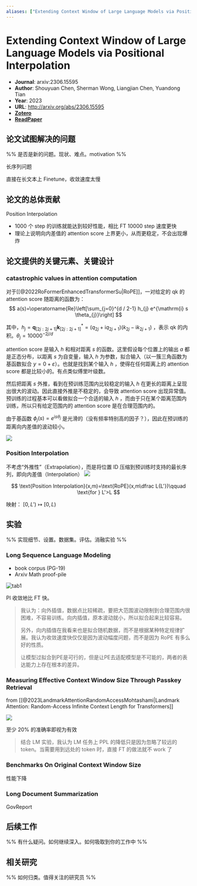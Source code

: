 ```yaml
---
aliases: ["Extending Context Window of Large Language Models via Positional Interpolation", "Extending Context Window of Large Language Models via Positional Interpolation, 2023"]
---
```

# Extending Context Window of Large Language Models via Positional Interpolation

- **Journal**: arxiv:2306.15595
- **Author**: Shouyuan Chen, Sherman Wong, Liangjian Chen, Yuandong Tian
- **Year**: 2023
- **URL**: http://arxiv.org/abs/2306.15595
- [**Zotero**](zotero://select/items/@2023ExtendingContextWindowChen)
- [**ReadPaper**](https://readpaper.com/pdf-annotate/note?pdfId=4771950625369882625&noteId=1854612893453042176)

## 论文试图解决的问题

%% 是否是新的问题。现状、难点。motivation %%

长序列问题

直接在长文本上 Finetune，收敛速度太慢

## 论文的总体贡献

Position Interpolation
- 1000 个 step 的训练就能达到较好性能，相比 FT 10000 step 速度更快
- 理论上说明向内差值的 attention score 上界更小，从而更稳定，不会出现爆炸

## 论文提供的关键元素、关键设计

### catastrophic values in attention computation

对于[[@2022RoFormerEnhancedTransformerSu|RoPE]]，一对给定的 qk 的 attention score 随距离的函数为：
$$
a(s)=\operatorname{Re}\left[\sum_{j=0}^{d / 2-1} h_{j} e^{\mathrm{i} s \theta_{j}}\right]
$$

其中，$h_{j}=\boldsymbol{q}_{[2 j: 2 j+1]} \boldsymbol{k}_{[2 j: 2 j+1]}^{*}=\left(q_{2 j}+\mathrm{i} q_{2 j+1}\right)\left(k_{2 j}-\mathrm{i} k_{2 j+1}\right)$ ，表示 qk 的内积。$\theta_j=10000^{-2j/d}$

attention score 是输入 $h$ 和相对距离 $s$ 的函数。这里假设每个位置上的输出 $a$ 都是正态分布，以距离 $s$ 为自变量，输入 $h$ 为参数，拟合输入（以一簇三角函数为基函数拟合 $y=0+\varepsilon$）。也就是找到某个输入 $h$ ，使得在任何距离上的 attention score 都是比较小的。有点类似傅里叶级数。

然后把距离 $s$ 外推，看到在预训练范围内比较稳定的输入 $h$ 在更长的距离上呈现出很大的波动。因此直接外推是不稳定的，会导致 attention score 出现异常值。预训练的过程基本可以看做拟合一个合适的输入 $h$ ，而由于只在某个距离范围内训练，所以只有给定范围内的 attention score 是在合理范围内的。

由于基函数 $\phi_{j}(s)=e^{\mathrm{i} s \theta_{j}}$ 是光滑的（没有频率特别高的因子？），因此在预训练的距离向内差值的波动较小。

![](https://pdf.cdn.readpaper.com/parsed/fetch_target/e832b0767955ca753b066fee5b70c50b_3_Figure_2_-1000039138.png)

### Position Interpolation

不考虑“外推性”（Extrapolation），而是将位置 ID 压缩到预训练时支持的最长序列，即向内差值（Interpolation）
![](https://pdf.cdn.readpaper.com/parsed/fetch_target/e832b0767955ca753b066fee5b70c50b_1_Figure_1_1568776386.png)

$$
\text{Position Interpolation}(x,m)=\text{RoPE}(x,m\dfrac L{L'})\qquad \text{for } L'>L
$$

映射： $[0,L')\mapsto  [0,L)$

## 实验

%% 实现细节、设置。数据集。评估。消融实验 %%

### Long Sequence Language Modeling

- book corpus (PG-19)
- Arxiv Math proof-pile

![tab1](https://pdf.cdn.readpaper.com/parsed/fetch_target/e832b0767955ca753b066fee5b70c50b_6_Table_1_1010005755.png)

PI 收敛地比 FT 快。

> 我认为：向外插值，数据点比较稀疏，要把大范围波动限制到合理范围内很困难，不容易训练。向内插值，原本波动就小，所以拟合起来比较容易。
>
> 另外，向内插值在我看来也是拟合随机数据，而不是根据某种特定规律扩展。我认为收敛速度快仅仅是因为波动幅度问题，而不是因为 RoPE 有多么好的性质。
> 
> 让模型过拟合到PE是可行的，但是让PE去适配模型是不可能的，两者的表达能力上存在根本的差异。

### Measuring Effective Context Window Size Through Passkey Retrieval

from [[@2023LandmarkAttentionRandomAccessMohtashami|Landmark Attention: Random-Access Infinite Context Length for Transformers]]

![](https://pdf.cdn.readpaper.com/parsed/fetch_target/e832b0767955ca753b066fee5b70c50b_8_Figure_3_-656175357.png)

至少 $20\%$ 的准确率即视为有效

> 结合 LM 实验，我认为 LM 任务上 PPL 的降低只是因为忽略了较远的 token。当需要用到远处的 token 时，直接 FT 的做法就不 work 了

### Benchmarks On Original Context Window Size

性能下降

### Long Document Summarization

GovReport

## 后续工作

%% 有什么疑问。如何继续深入。如何吸取到你的工作中 %%

## 相关研究

%% 如何归类。值得关注的研究员 %%
